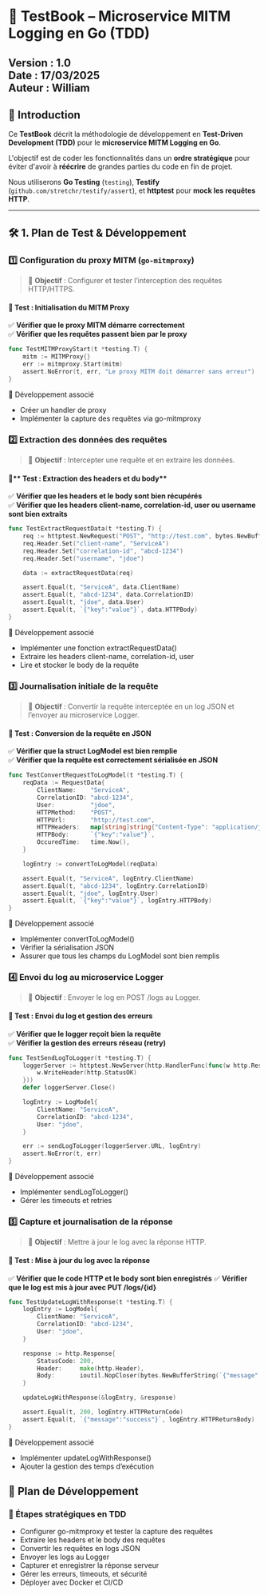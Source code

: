 # 📖 TestBook – Microservice MITM Logging en Go (TDD)
**Version :** 1.0  
**Date :** 17/03/2025   
**Auteur :** William
---

## **📌 Introduction**
Ce **TestBook** décrit la méthodologie de développement en **Test-Driven Development (TDD)** pour le **microservice MITM Logging en Go**.  

L'objectif est de coder les fonctionnalités dans un **ordre stratégique** pour éviter d'avoir à **réécrire** de grandes parties du code en fin de projet.

Nous utiliserons **Go Testing** (`testing`), **Testify** (`github.com/stretchr/testify/assert`), et **httptest** pour **mock les requêtes HTTP**.

---

## **🛠️ 1. Plan de Test & Développement**
### **1️⃣ Configuration du proxy MITM (`go-mitmproxy`)**
> 📌 **Objectif** : Configurer et tester l’interception des requêtes HTTP/HTTPS.

#### **🔹 Test : Initialisation du MITM Proxy**
✅ **Vérifier que le proxy MITM démarre correctement**  
✅ **Vérifier que les requêtes passent bien par le proxy**

```go
func TestMITMProxyStart(t *testing.T) {
	mitm := MITMProxy{}
	err := mitmproxy.Start(mitm)
	assert.NoError(t, err, "Le proxy MITM doit démarrer sans erreur")
}
```
🔹 Développement associé
- Créer un handler de proxy
- Implémenter la capture des requêtes via go-mitmproxy


### **2️⃣ Extraction des données des requêtes**
> 📌 **Objectif** : Intercepter une requête et en extraire les données.

#### 🔹** Test : Extraction des headers et du body**
✅ **Vérifier que les headers et le body sont bien récupérés**  
✅ **Vérifier que les headers client-name, correlation-id, user ou username sont bien extraits**

```go
func TestExtractRequestData(t *testing.T) {
	req := httptest.NewRequest("POST", "http://test.com", bytes.NewBuffer([]byte(`{"key":"value"}`)))
	req.Header.Set("client-name", "ServiceA")
	req.Header.Set("correlation-id", "abcd-1234")
	req.Header.Set("username", "jdoe")

	data := extractRequestData(req)

	assert.Equal(t, "ServiceA", data.ClientName)
	assert.Equal(t, "abcd-1234", data.CorrelationID)
	assert.Equal(t, "jdoe", data.User)
	assert.Equal(t, `{"key":"value"}`, data.HTTPBody)
}
```
🔹 Développement associé   
- Implémenter une fonction extractRequestData()
- Extraire les headers client-name, correlation-id, user
- Lire et stocker le body de la requête

### **3️⃣ Journalisation initiale de la requête**
> 📌 **Objectif** : Convertir la requête interceptée en un log JSON et l’envoyer au microservice Logger.

#### 🔹 **Test : Conversion de la requête en JSON**
✅ **Vérifier que la struct LogModel est bien remplie**   
✅ **Vérifier que la requête est correctement sérialisée en JSON**

```go
func TestConvertRequestToLogModel(t *testing.T) {
	reqData := RequestData{
		ClientName:    "ServiceA",
		CorrelationID: "abcd-1234",
		User:          "jdoe",
		HTTPMethod:    "POST",
		HTTPUrl:       "http://test.com",
		HTTPHeaders:   map[string]string{"Content-Type": "application/json"},
		HTTPBody:      `{"key":"value"}`,
		OccuredTime:   time.Now(),
	}

	logEntry := convertToLogModel(reqData)

	assert.Equal(t, "ServiceA", logEntry.ClientName)
	assert.Equal(t, "abcd-1234", logEntry.CorrelationID)
	assert.Equal(t, "jdoe", logEntry.User)
	assert.Equal(t, `{"key":"value"}`, logEntry.HTTPBody)
}
```

🔹 Développement associé
- Implémenter convertToLogModel()
- Vérifier la sérialisation JSON
- Assurer que tous les champs du LogModel sont bien remplis

### **4️⃣ Envoi du log au microservice Logger**
> 📌 **Objectif** : Envoyer le log en POST /logs au Logger.

#### 🔹 **Test : Envoi du log et gestion des erreurs** 
✅ **Vérifier que le logger reçoit bien la requête**   
✅ **Vérifier la gestion des erreurs réseau (retry)**

```go
func TestSendLogToLogger(t *testing.T) {
	loggerServer := httptest.NewServer(http.HandlerFunc(func(w http.ResponseWriter, r *http.Request) {
		w.WriteHeader(http.StatusOK)
	}))
	defer loggerServer.Close()

	logEntry := LogModel{
		ClientName: "ServiceA",
		CorrelationID: "abcd-1234",
		User: "jdoe",
	}

	err := sendLogToLogger(loggerServer.URL, logEntry)
	assert.NoError(t, err)
}
```
🔹 Développement associé
- Implémenter sendLogToLogger()
- Gérer les timeouts et retries

### **5️⃣ Capture et journalisation de la réponse**
> 📌 **Objectif** : Mettre à jour le log avec la réponse HTTP.

#### 🔹 **Test : Mise à jour du log avec la réponse**
✅ **Vérifier que le code HTTP et le body sont bien enregistrés**
✅ **Vérifier que le log est mis à jour avec PUT /logs/{id}**

```go
func TestUpdateLogWithResponse(t *testing.T) {
	logEntry := LogModel{
		ClientName: "ServiceA",
		CorrelationID: "abcd-1234",
		User: "jdoe",
	}

	response := http.Response{
		StatusCode: 200,
		Header:     make(http.Header),
		Body:       ioutil.NopCloser(bytes.NewBufferString(`{"message":"success"}`)),
	}

	updateLogWithResponse(&logEntry, &response)

	assert.Equal(t, 200, logEntry.HTTPReturnCode)
	assert.Equal(t, `{"message":"success"}`, logEntry.HTTPReturnBody)
}
```
🔹 Développement associé
- Implémenter updateLogWithResponse()
- Ajouter la gestion des temps d’exécution

## 📌 Plan de Développement

### 🔹 Étapes stratégiques en TDD
- Configurer go-mitmproxy et tester la capture des requêtes
- Extraire les headers et le body des requêtes
- Convertir les requêtes en logs JSON
- Envoyer les logs au Logger
- Capturer et enregistrer la réponse serveur
- Gérer les erreurs, timeouts, et sécurité
- Déployer avec Docker et CI/CD
